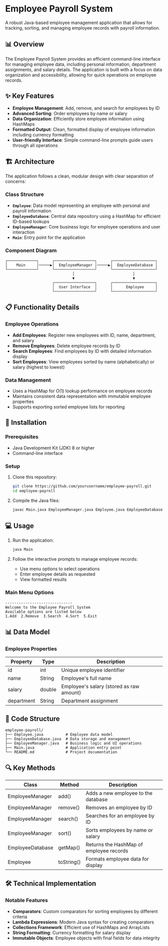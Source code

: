 # Employee Payroll System

A robust Java-based employee management application that allows for tracking, sorting, and managing employee records with payroll information.

## 📊 Overview

The Employee Payroll System provides an efficient command-line interface for managing employee data, including personal information, department assignments, and salary details. The application is built with a focus on data organization and accessibility, allowing for quick operations on employee records.

## ✨ Key Features

- **Employee Management**: Add, remove, and search for employees by ID
- **Advanced Sorting**: Order employees by name or salary
- **Data Organization**: Efficiently store employee information using HashMaps
- **Formatted Output**: Clean, formatted display of employee information including currency formatting
- **User-friendly Interface**: Simple command-line prompts guide users through all operations

## 🏗️ Architecture

The application follows a clean, modular design with clear separation of concerns:

### Class Structure

- **`Employee`**: Data model representing an employee with personal and payroll information
- **`EmployeeDatabase`**: Central data repository using a HashMap for efficient ID-based lookups
- **`EmployeeManager`**: Core business logic for employee operations and user interaction
- **`Main`**: Entry point for the application

### Component Diagram

```
┌─────────────┐      ┌──────────────────┐      ┌───────────────────┐
│    Main     │─────▶│  EmployeeManager │─────▶│  EmployeeDatabase │
└─────────────┘      └──────────────────┘      └───────────────────┘
                              │                          │
                              ▼                          ▼
                     ┌──────────────────┐      ┌───────────────────┐
                     │  User Interface  │      │      Employee     │
                     └──────────────────┘      └───────────────────┘
```

## 📋 Functionality Details

### Employee Operations

- **Add Employees**: Register new employees with ID, name, department, and salary
- **Remove Employees**: Delete employee records by ID
- **Search Employees**: Find employees by ID with detailed information display
- **Sort Employees**: View employees sorted by name (alphabetically) or salary (highest to lowest)

### Data Management

- Uses a HashMap for O(1) lookup performance on employee records
- Maintains consistent data representation with immutable employee properties
- Supports exporting sorted employee lists for reporting

## 🚀 Installation

### Prerequisites

- Java Development Kit (JDK) 8 or higher
- Command-line interface

### Setup

1. Clone this repository:
   ```bash
   git clone https://github.com/yourusername/employee-payroll.git
   cd employee-payroll
   ```

2. Compile the Java files:
   ```bash
   javac Main.java EmployeeManager.java Employee.java EmployeeDatabase.java
   ```

## 💻 Usage

1. Run the application:
   ```bash
   java Main
   ```

2. Follow the interactive prompts to manage employee records:
   - Use menu options to select operations
   - Enter employee details as requested
   - View formatted results

### Main Menu Options

```
------------------------------
Welcome to the Employee Payroll System
Available options are listed below
1.Add  2.Remove  3.Search  4.Sort  5.Exit
```

## 📊 Data Model

### Employee Properties

| Property   | Type   | Description                               |
|------------|--------|-------------------------------------------|
| id         | int    | Unique employee identifier                |
| name       | String | Employee's full name                      |
| salary     | double | Employee's salary (stored as raw amount)  |
| department | String | Department assignment                     |

## 🧩 Code Structure

```
employee-payroll/
├── Employee.java          # Employee data model
├── EmployeeDatabase.java  # Data storage and management
├── EmployeeManager.java   # Business logic and UI operations
├── Main.java              # Application entry point
└── README.md              # Project documentation
```

## 🔍 Key Methods

| Class            | Method        | Description                                   |
|------------------|---------------|-----------------------------------------------|
| EmployeeManager  | add()         | Adds a new employee to the database           |
| EmployeeManager  | remove()      | Removes an employee by ID                     |
| EmployeeManager  | search()      | Searches for an employee by ID                |
| EmployeeManager  | sort()        | Sorts employees by name or salary             |
| EmployeeDatabase | getMap()      | Returns the HashMap of employee records       |
| Employee         | toString()    | Formats employee data for display             |

## 🛠️ Technical Implementation

### Notable Features

- **Comparators**: Custom comparators for sorting employees by different criteria
- **Lambda Expressions**: Modern Java syntax for creating comparators
- **Collections Framework**: Efficient use of HashMaps and ArrayLists
- **String Formatting**: Currency formatting for salary display
- **Immutable Objects**: Employee objects with final fields for data integrity
